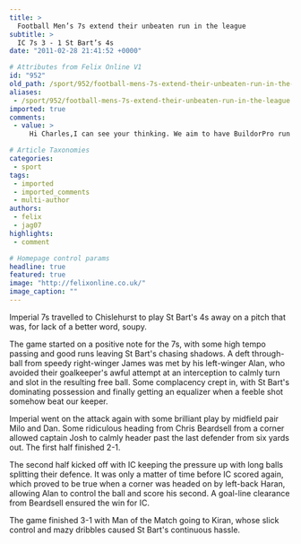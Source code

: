 ```yaml
---
title: >
  Football Men’s 7s extend their unbeaten run in the league
subtitle: >
  IC 7s 3 - 1 St Bart’s 4s
date: "2011-02-28 21:41:52 +0000"

# Attributes from Felix Online V1
id: "952"
old_path: /sport/952/football-mens-7s-extend-their-unbeaten-run-in-the-league
aliases:
 - /sport/952/football-mens-7s-extend-their-unbeaten-run-in-the-league
imported: true
comments:
 - value: >
     Hi Charles,I can see your thinking. We aim to have BuildorPro run in FF, IE 7+, Safari and Chrome and the brewsor that your using the app in will render whatever CSS/HTML it understands first (for the new CSS3 rules too) but you will be able to edit all code directly through the HTML/CSS view.For IE 6, you can preview your changes and load them in that brewsor for checking as frequently as you like but we haven't done any serious testing in terms of runing the app in IE6.Thanks for your interest in Buildor,James

# Article Taxonomies
categories:
 - sport
tags:
 - imported
 - imported_comments
 - multi-author
authors:
 - felix
 - jag07
highlights:
 - comment

# Homepage control params
headline: true
featured: true
image: "http://felixonline.co.uk/"
image_caption: ""
---
```


Imperial 7s travelled to Chislehurst to play St Bart's 4s away on a pitch that was, for lack of a better word, soupy.

The game started on a positive note for the 7s, with some high tempo passing and good runs leaving St Bart's chasing shadows. A deft through-ball from speedy right-winger James was met by his left-winger Alan, who avoided their goalkeeper's awful attempt at an interception to calmly turn and slot in the resulting free ball. Some complacency crept in, with St Bart's dominating possession and finally getting an equalizer when a feeble shot somehow beat our keeper.

Imperial went on the attack again with some brilliant play by midfield pair Milo and Dan. Some ridiculous heading from Chris Beardsell from a corner allowed captain Josh to calmly header past the last defender from six yards out. The first half finished 2-1.

The second half kicked off with IC keeping the pressure up with long balls splitting their defence. It was only a matter of time before IC scored again, which proved to be true when a corner was headed on by left-back Haran, allowing Alan to control the ball and score his second. A goal-line clearance from Beardsell ensured the win for IC.

The game finished 3-1 with Man of the Match going to Kiran, whose slick control and mazy dribbles caused St Bart's continuous hassle.
